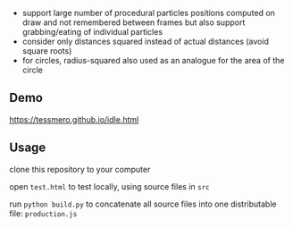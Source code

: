 

- support large number of procedural particles
    positions computed on draw and not remembered between frames
    but also support grabbing/eating of individual particles
- consider only distances squared instead of actual distances (avoid square roots)
- for circles, radius-squared also used as an analogue for the area of the circle
    
    
    

## Demo

https://tessmero.github.io/idle.html

## Usage

clone this repository to your computer

open `test.html` to test locally, using source files in `src`

run `python build.py` to concatenate all source files into one distributable file: `production.js`


